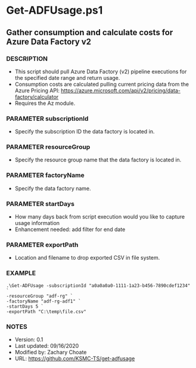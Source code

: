 # Get-ADFUsage.ps1
## Gather consumption and calculate costs for Azure Data Factory v2


### DESCRIPTION
- This script should pull Azure Data Factory (v2) pipeline executions for the specified date range and return usage.
- Consumption costs are calculated pulling current pricing data from the Azure Pricing API: https://azure.microsoft.com/api/v2/pricing/data-factory/calculator
- Requires the Az module.
### PARAMETER subscriptionId
- Specify the subscription ID the data factory is located in.
### PARAMETER resourceGroup
- Specify the resource group name that the data factory is located in.
### PARAMETER factoryName
- Specify the data factory name.
### PARAMETER startDays
- How many days back from script execution would you like to capture usage information
- Enhancement needed: add filter for end date
### PARAMETER exportPath
- Location and filename to drop exported CSV in file system.
### EXAMPLE
```
.\Get-ADFUsage -subscriptionId "a0a0a0a0-1111-1a23-b456-7890cdef1234" `
-resourceGroup "adf-rg" `
-factoryName "adf-rg-adf1" `
-startDays 5 `
-exportPath "C:\temp\file.csv"
```
### NOTES
- Version:        0.1
- Last updated:   09/16/2020
- Modified by:    Zachary Choate
- URL:            https://github.com/KSMC-TS/get-adfusage
